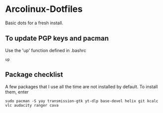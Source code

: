 # Arcolinux-Dotfiles

Basic dots for a fresh install.

## To update PGP keys and pacman

Use the 'up' function defined in .bashrc

```
up
```

## Package checklist

A few packages that I use all the time are not installed by default. To install them, enter

```
sudo pacman -S yay transmission-gtk yt-dlp base-devel helix git kcalc vlc audacity ranger cava
```
